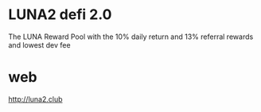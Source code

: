 # LUNA2  defi 2.0

The LUNA Reward Pool with the 10% daily return and 13% referral rewards and lowest dev fee


# web 

http://luna2.club

